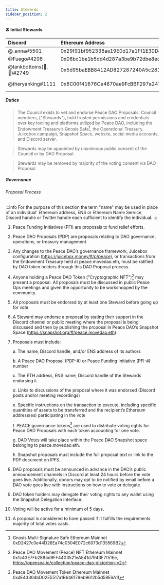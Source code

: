 ```yaml
---
title: Stewards
sidebar_position: 2
---
```


#### ☮️ Initial Stewards

| Discord                  | Ethereum Address                           | ENS              |
| :----------------------- | :----------------------------------------- | :--------------- |
| @\_anna#5501             | 0x29f91bf952338ae19E0d17a1Ff1E30De0046061b                                           |                  |
| @Fuego#4208              | 0x06bc1be1b5dd4d287a3be9b72dbe8eda8297c465 | fuegomoves.eth   |
| @tankbottoms(🎽,🍑)#2749 | 0x5d95baEBB8412AD827287240A5c281E3bB30d27E | tankbottoms.eth  |
| @theryanking#1111        | 0x8C00f41676Ce4670ae9FcBBF297a24736dc23cc3 | ryan-breslow.eth |

##### Duties

> The Council exists to vet and endorse Peace DAO Proposals. Council members, ("Stewards"), hold
> trusted permissions and credentials over key tooling and platforms utilized by Peace DAO, including the
> Endowment Treasury’s Gnosis Safe[^1], the Operational Treasury, Juicebox campaign, Snapshot Space, website,
> social media accounts, and Discord server.

> Stewards may be appointed by unanimous public consent of the Council or by DAO Proposal.

> Stewards may be removed by majority of the voting consent via DAO Proposal.

##### Governance

###### Proposal Process

:::info
For the purpose of this section the term "name" may be used in place of an individual' Ethereum address, ENS or Ethereum Name Service, Discord handle or Twitter handle each sufficient to identify the individual.
:::

1. Peace Funding Initiatives (PFI) are proposals to fund relief efforts.
2. Peace DAO Proposals (PDP) are proposals relating to DAO governance, operations, or treasury management.
3. Any changes to the Peace DAO’s governance framework, Juicebox configuration (https://juicebox.money/#/p/peace), or transactions from the Endowment Treasury held at peace.movedao.eth, must be ratified by DAO token holders through this DAO Proposal process.
4. Anyone holding a Peace DAO Token ("Cryptographic NFT")[^2] may present a proposal. All proposals must be discussed in public Peace Ops meetings and given the opportunity to be workshopped by the community.
5. All proposals must be endorsed by at least one Steward before going up for vote.
6. A Steward may endorse a proposal by stating their support in the Discord channel or public meeting where the proposal is being discussed and then by publishing the proposal in Peace DAO’s Snapshot Space (https://snapshot.org/#/peace.movedao.eth).
7. Proposals must include:

    a. The name, Discord handle, and/or ENS address of its authors

    b. A Peace DAO Proposal (PDP-#) or Peace Funding Initiative (PFI-#) number

    c. The ETH address, ENS name, Discord handle of the Stewards endorsing it

    d. Links to discussions of the proposal where it was endorsed (Discord posts and/or meeting recordings)

    e. Specific instructions on the transaction to execute, including specific quantities of assets to be transferred and the recipient’s Ethereum address(es) participating in the vote

    f. PEACE governance tokens[^3] are used to distribute voting rights for Peace DAO Proposals with each token accounting for one vote.

    g. DAO Votes will take place within the Peace DAO Snapshot space belonging to peace.movedao.eth.

    h. Snapshot proposals must include the full proposal text or link to the PDF document on IPFS.

8. DAO proposals must be announced in advance in the DAO’s public announcement channels in Discord at least 24 hours before the vote goes live. Additionally, donors may opt to be notified by email before a DAO vote goes live with instructions on how to vote or delegate.
9. DAO token holders may delegate their voting rights to any wallet using the Snapshot Delegation interface.
10. Voting will be active for a minimum of 5 days.
11. A proposal is considered to have passed if it fulfills the requirements majority of total votes casts.

[^1]: Gnosis Multi-Signature Safe Ethereum Mainnet 0xD2427c0e44D28Ea74c0504E072c6073d135569B2
[^2]: Peace DAO Movement (Peace) NFT Ethereum Mainnet 0x1c43E7Fb2885d9FF4403521eAE41d7943F7f51Ee, https://opensea.io/collection/peace-dao-distortion-v2
[^3]: Peace DAO Movement Token Ethereum Mainnet 0xdE43304bD02E5517a1B646179eb9612b5d58E6A1)
